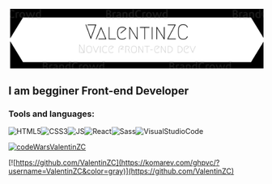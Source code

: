 [![LOGO](assets/logo.png)](https://www.linkedin.com/in/valentin-zagolovec-832026214/)

## I am begginer Front-end Developer
### Tools and languages:

![HTML5](https://img.shields.io/badge/-HTML5-eee?style=for-the-badge&logo=HTML5)![CSS3](https://img.shields.io/badge/-CSS3-blue?style=for-the-badge&logo=CSS3)![JS](https://img.shields.io/badge/-JavaScript-333?style=for-the-badge&logo=JavaScript)![React](https://img.shields.io/badge/-React-000?style=for-the-badge&logo=React)![Sass](https://img.shields.io/badge/-Sass-555?style=for-the-badge&logo=Sass)![VisualStudioCode](https://img.shields.io/badge/-VS-219ff0?style=for-the-badge&logo=VisualStudioCode)

[![codeWarsValentinZC](https://www.codewars.com/users/ValentinZC/badges/large)](https://www.codewars.com/users/ValentinZC)

[![https://github.com/ValentinZC](https://komarev.com/ghpvc/?username=ValentinZC&color=gray)](https://github.com/ValentinZC)
